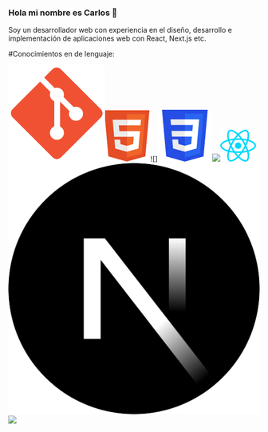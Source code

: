 ### Hola mi nombre es Carlos 👋

Soy un desarrollador web con experiencia en el diseño, desarrollo e implementación de aplicaciones web con React, Next.js etc.
 
#Conocimientos en de lenguaje:

![](img/Git_icon.svg)![](img/HTML5_logo.svg)![]![](img/CSS3_logo.svg)![](img/JavaScripts.svg)![](img/react.svg)![](img/N-js.svg)![](img/Python.svg)
<!--
**carlos1297/carlos1297** is a ✨ _special_ ✨ repository because its `README.md` (this file) appears on your GitHub profile.

Here are some ideas to get you started:

- 🔭 I’m currently working on ...
- 🌱 I’m currently learning ...
- 👯 I’m looking to collaborate on ...
- 🤔 I’m looking for help with ...
- 💬 Ask me about ...
- 📫 How to reach me: ...
- 😄 Pronouns: ...
- ⚡ Fun fact: ...
-->
